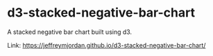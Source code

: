 # d3-stacked-negative-bar-chart
A stacked negative bar chart built using d3. 

Link: https://jeffreymjordan.github.io/d3-stacked-negative-bar-chart/
